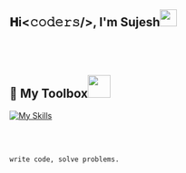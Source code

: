 <h2> 𝐇i<𝚌𝚘𝚍𝚎𝚛𝚜/>, I'm Sujesh<img src="https://user-images.githubusercontent.com/42378118/110234147-e3259600-7f4e-11eb-95be-0c4047144dea.gif" width="30"></h2>



<br><br>

## 🧰 My Toolbox<img src="https://raw.githubusercontent.com/innng/innng/master/assets/kyubey.gif" height="40" />
[![My Skills](https://skillicons.dev/icons?i=flutter,firebase,androidstudio&theme=light)](https://skillicons.dev)




<br><br>

```write code, solve problems.```

